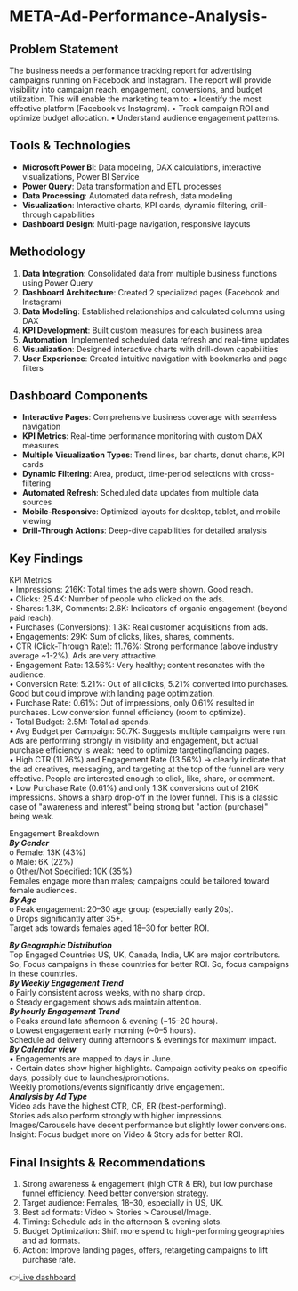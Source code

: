 # META-Ad-Performance-Analysis-

## Problem Statement
The business needs a performance tracking report for advertising campaigns running on Facebook and Instagram. The report will provide visibility into campaign reach, engagement, conversions, and budget 
utilization. 
This will enable the marketing team to: 
• Identify the most effective platform (Facebook vs Instagram). 
• Track campaign ROI and optimize budget allocation. 
• Understand audience engagement patterns. 

## Tools & Technologies
- **Microsoft Power BI**: Data modeling, DAX calculations, interactive visualizations, Power BI Service
- **Power Query**: Data transformation and ETL processes
- **Data Processing**: Automated data refresh, data modeling
- **Visualization**: Interactive charts, KPI cards, dynamic filtering, drill-through capabilities
- **Dashboard Design**: Multi-page navigation, responsive layouts

## Methodology
1. **Data Integration**: Consolidated data from multiple business functions using Power Query
2. **Dashboard Architecture**: Created 2 specialized pages (Facebook and Instagram)
3. **Data Modeling**: Established relationships and calculated columns using DAX
4. **KPI Development**: Built custom measures for each business area
5. **Automation**: Implemented scheduled data refresh and real-time updates
6. **Visualization**: Designed interactive charts with drill-down capabilities
7. **User Experience**: Created intuitive navigation with bookmarks and page filters

## Dashboard Components
- **Interactive Pages**: Comprehensive business coverage with seamless navigation
- **KPI Metrics**: Real-time performance monitoring with custom DAX measures
- **Multiple Visualization Types**: Trend lines, bar charts, donut charts, KPI cards
- **Dynamic Filtering**: Area, product, time-period selections with cross-filtering
- **Automated Refresh**: Scheduled data updates from multiple data sources
- **Mobile-Responsive**: Optimized layouts for desktop, tablet, and mobile viewing
- **Drill-Through Actions**: Deep-dive capabilities for detailed analysis

## Key Findings
KPI Metrics    
• Impressions: 216K: Total times the ads were shown. Good reach.   
• Clicks: 25.4K: Number of people who clicked on the ads.   
• Shares: 1.3K, Comments: 2.6K: Indicators of organic engagement (beyond paid reach).   
• Purchases (Conversions): 1.3K: Real customer acquisitions from ads.    
• Engagements: 29K: Sum of clicks, likes, shares, comments.   
• CTR (Click-Through Rate): 11.76%: Strong performance (above industry average ~1-2%). Ads are very attractive.    
• Engagement Rate: 13.56%: Very healthy; content resonates with the audience.   
• Conversion Rate: 5.21%: Out of all clicks, 5.21% converted into purchases. Good but could improve with landing page optimization.   
• Purchase Rate: 0.61%: Out of impressions, only 0.61% resulted in purchases. Low conversion funnel efficiency (room to optimize).    
• Total Budget: 2.5M: Total ad spends.    
• Avg Budget per Campaign: 50.7K: Suggests multiple campaigns were run. Ads are performing strongly in visibility and engagement, but actual purchase efficiency is weak: need to optimize targeting/landing pages.   
• High CTR (11.76%) and Engagement Rate (13.56%) → clearly indicate that the ad creatives, messaging, and targeting at the top of the funnel are very effective. People are interested enough to click, like, share, or comment.    
• Low Purchase Rate (0.61%) and only 1.3K conversions out of 216K impressions. Shows a sharp drop-off in the lower funnel. This is a classic case of "awareness and interest" being strong but "action (purchase)" being weak.    

Engagement Breakdown    
***By Gender***  
o Female: 13K (43%)    
o Male: 6K (22%)    
o Other/Not Specified: 10K (35%)    
Females engage more than males; campaigns could be tailored toward female audiences.   
***By Age***     
o Peak engagement: 20–30 age group (especially early 20s).    
o Drops significantly after 35+.     
Target ads towards females aged 18–30 for better ROI. 
 
***By Geographic Distribution***   
Top Engaged Countries US, UK, Canada, India, UK are major contributors. So, Focus campaigns in these countries for better ROI. So, focus campaigns in these countries.    
***By Weekly Engagement Trend***   
o Fairly consistent across weeks, with no sharp drop.   
o Steady engagement shows ads maintain attention.     
***By hourly Engagement Trend***   
o Peaks around late afternoon & evening (~15–20 hours).    
o Lowest engagement early morning (~0–5 hours).   
Schedule ad delivery during afternoons & evenings for maximum impact.    
***By Calendar view***   
• Engagements are mapped to days in June.   
• Certain dates show higher highlights. 
Campaign activity peaks on specific days, possibly due to launches/promotions.   
Weekly promotions/events significantly drive engagement.     
***Analysis by Ad Type***   
Video ads have the highest CTR, CR, ER (best-performing).    
Stories ads also perform strongly with higher impressions.    
Images/Carousels have decent performance but slightly lower conversions.     
Insight: Focus budget more on Video & Story ads for better ROI. 
 
## Final Insights & Recommendations    
1. Strong awareness & engagement (high CTR & ER), but low purchase funnel efficiency. Need better conversion strategy.
2. Target audience: Females, 18–30, especially in US, UK.
3. Best ad formats: Video > Stories > Carousel/Image.
4. Timing: Schedule ads in the afternoon & evening slots.
5. Budget Optimization: Shift more spend to high-performing geographies and ad formats.
6. Action: Improve landing pages, offers, retargeting campaigns to lift purchase rate. 
 

 👉[Live dashboard](https://app.powerbi.com/view?r=eyJrIjoiZThjNzY0ZmQtOTFjZi00NjRkLWEzOTAtNTkyMTUwMjUwZWI1IiwidCI6IjNiN2YyODNhLWI1NzAtNGE5NS04ZTFmLTgwNzAwODAzODEwOSJ9) 
